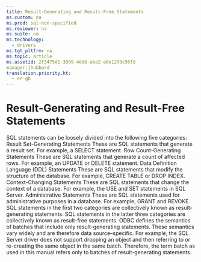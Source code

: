 ```yaml
---
title: Result-Generating and Result-Free Statements
ms.custom: na
ms.prod: sql-non-specified
ms.reviewer: na
ms.suite: na
ms.technology: 
  - drivers
ms.tgt_pltfrm: na
ms.topic: article
ms.assetid: 2f3475d1-3999-4dd8-aba2-a6e1299c95f8
manager:jhubbard
translation.priority.ht: 
  - en-gb
---
```

# Result-Generating and Result-Free Statements
<?xml version="1.0" encoding="utf-8"?>
<developerConceptualDocument xmlns="http://ddue.schemas.microsoft.com/authoring/2003/5" xmlns:xlink="http://www.w3.org/1999/xlink" xmlns:xsi="http://www.w3.org/2001/XMLSchema-instance" xsi:schemaLocation="http://ddue.schemas.microsoft.com/authoring/2003/5 http://dduestorage.blob.core.windows.net/ddueschema/developer.xsd">
  <introduction>
    <para>SQL statements can be loosely divided into the following five categories:  </para>
    <list class="bullet">
      <listItem>
        <para>
          <legacyBold>Result Set-Generating Statements</legacyBold> These are SQL statements that generate a result set. For example, a <legacyBold>SELECT</legacyBold> statement.</para>
      </listItem>
      <listItem>
        <para>
          <legacyBold>Row Count-Generating Statements</legacyBold> These are SQL statements that generate a count of affected rows. For example, an <legacyBold>UPDATE</legacyBold> or <legacyBold>DELETE</legacyBold> statement.</para>
      </listItem>
      <listItem>
        <para>
          <legacyBold>Data Definition Language (DDL) Statements</legacyBold> These are SQL statements that modify the structure of the database. For example, <legacyBold>CREATE TABLE</legacyBold> or <legacyBold>DROP INDEX</legacyBold>.</para>
      </listItem>
      <listItem>
        <para>
          <legacyBold>Context-Changing Statements</legacyBold> These are SQL statements that change the context of a database. For example, the <legacyBold>USE</legacyBold> and <legacyBold>SET</legacyBold> statements in SQL Server.</para>
      </listItem>
      <listItem>
        <para>
          <legacyBold>Administrative Statements</legacyBold> These are SQL statements used for administrative purposes in a database. For example, <legacyBold>GRANT</legacyBold> and <legacyBold>REVOKE</legacyBold>.</para>
      </listItem>
    </list>
    <para>SQL statements in the first two categories are collectively known as <legacyItalic>result-generating statements</legacyItalic>. SQL statements in the latter three categories are collectively known as <legacyItalic>result-free statements</legacyItalic>. ODBC defines the semantics of batches that include only result-generating statements. These semantics vary widely and are therefore data source–specific. For example, the SQL Server driver does not support dropping an object and then referring to or re-creating the same object in the same batch. Therefore, the term <legacyItalic>batch</legacyItalic> as used in this manual refers only to batches of result-generating statements.</para>
  </introduction>
  <relatedTopics />
</developerConceptualDocument>